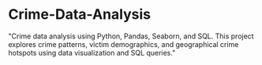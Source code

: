 # Crime-Data-Analysis
"Crime data analysis using Python, Pandas, Seaborn, and SQL. This project explores crime patterns, victim demographics, and geographical crime hotspots using data visualization and SQL queries."

